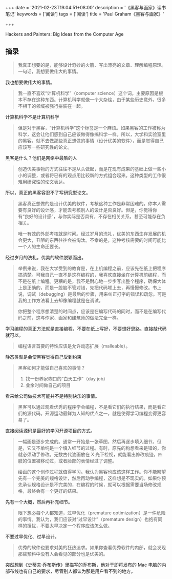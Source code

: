+++
date = '2021-02-23T19:04:51+08:00'
description = '《黑客与画家》读书笔记'
keywords = ['阅读']
tags = ['阅读']
title = 'Paul Graham《黑客与画家》'

+++

Hackers and Painters: Big Ideas from the Computer Age

## 摘录

> 我真正想要的是，能够设计奇妙的火箭、写出漂亮的文章、理解编程原理。一句话，我想要做伟大的事情。

我也想要做伟大的事情。

> 我一直不喜欢“计算机科学”（computer science）这个词。主要原因是根本不存在这种东西。计算机科学就像一个大杂烩，由于某些历史意外，很多不相干的领域被强行拼装在一起。

计算机科学不是计算机科学

> 但是对于黑客，“计算机科学”这个标签是一个麻烦。如果黑客的工作被称为科学，这会让他们感到自己应该做得像搞科学一样。所以，大学和实验室里的黑客，就不去做那些真正想做的事情（设计优美的软件），而是觉得自己应该写一些研究性的论文。

黑客是什么？他们是网络中最酷的人

> 创造优美事物的方式往往不是从头做起，而是在现有成果的基础上做一些小小的调整，或者将已有的观点用比较新的方式组合起来。这种类型的工作很难用研究性的论文表达。

所以，真正的黑客容忍不了写研究型论文。

> 黑客真正想做的是设计优美的软件，考核这种工作是非常困难的。你本人需要有良好的设计感，才能去考核别人的设计是否良好。但是，你觉得你有“良好的设计感”，与你实际是否具有，不存在相关关系，甚至可能存在负相关。
>
> 唯一有效的外部考核就是时间。经过岁月的洗礼，优美的东西生存发展的机会更大，丑陋的东西往往会被淘汰。不幸的是，这种考核需要的时间可能比一个人的生命还要长。

经过岁月的洗礼，优美的软件脱颖而出。

> 举例来说，我在大学受到的教育是，在上机编程之前，应该先在纸上把程序搞清楚。可我自己一直不是这样编程的，我喜欢直接坐在计算机前编程，而不是在纸上编程。更糟的是，我不是耐心地一步步写出整个程序，确保大体上是正确的，而是一股脑不管对错，先把代码堆上去，再慢慢修改。书上说，调试（debugging）是最后的步骤，用来纠正打字的错误和疏忽。可是我的工作方法看上去却像编程就是在调试。
>
> 你把整个程序想清楚的时间点，应该是在编写代码的同时，而不是在编写代码之前，这与作家、画家和建筑师的做法完全一样。

学习编程的真正方法就是直接编程，不要在纸上写好，不要想好思路。直接敲代码就可以。

> 编程语言首要的特性应该是允许动态扩展（malleable）。

静态类型是会使黑客觉得自己受到约束

> 黑客如何才能做自己喜欢的事情？
>
> 1. 找一份养家糊口的“白天工作”（day job）
> 2. 业余时间做自己的项目

看来给公司做技术可能并不是特别快乐的事情。

> 黑客可以通过观看优秀的程序学会编程，不是看它们的执行结果，而是看它们的源代码。开源运动最鲜为人知的优点之一，就是使得学习编程变得更容易了。

直接阅读源码是最好的学习开源项目的方式。

> 一幅画是逐步完成的。通常一开始是一张草图，然后再逐步填入细节。但是，它又不单纯是一个填入细节的过程。有时，原先的构想看来是错的，你就必须动手修改。无数古代油画放在 X 光下检视，就能看出修改痕迹，四肢的位置被移动过，或者脸部的表情经过了调整。
>
> 绘画的这个创作过程就值得学习。我认为黑客也应该这样工作。你不能盼望先有一个完美的规格设计，然后再动手编程，这样想是不现实的。如果你预先承认规格设计是不完美的，在编程的时候，就可以根据需要当场修改规格，最终会有一个更好的结果。

先有一个大概，然后再补充细节。

> 眼下想必每个人都知道，过早优化（premature optimization）是一件危险的事情。我认为，我们应该对“过早设计”（premature design）也抱有同样的担忧，不要太早决定一个程序应该怎么做。

不要过早优化、过早设计。

> 优秀的软件也要求对美的狂热追求。如果你查看优秀软件的内部，就会发现那些预料中没有人会看见的部分也是优美的。

突然想到《史蒂夫·乔布斯传》里描写的乔布斯，他对于即将发布的 Mac 电脑的内部布线也有自己的要求，尽管别人都认为那是用户看不到的地方。
